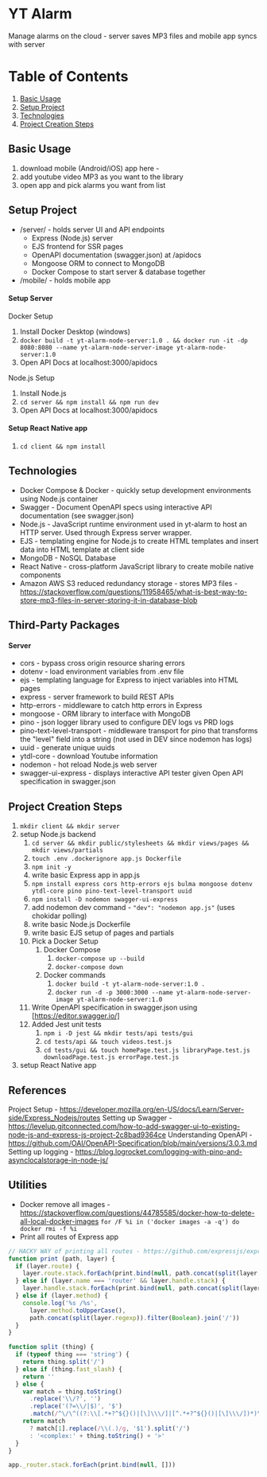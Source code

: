 # YT Alarm
Manage alarms on the cloud - server saves MP3 files and mobile app syncs with server
# Table of Contents
1. [Basic Usage](#basic-usage)
2. [Setup Project](#setup-project)
3. [Technologies](#technologies)
4. [Project Creation Steps](#project-creation-steps)

## Basic Usage
1. download mobile (Android/iOS) app here - <heroku link>
2. add youtube video MP3 as you want to the library
3. open app and pick alarms you want from list

## Setup Project
- /server/ - holds server UI and API endpoints
    - Express (Node.js) server
    - EJS frontend for SSR pages
    - OpenAPI documentation (swagger.json) at /apidocs
    - Mongoose ORM to connect to MongoDB
    - Docker Compose to start server & database together
- /mobile/ - holds mobile app

#### Setup Server
Docker Setup
1. Install Docker Desktop (windows)
2. ```docker build -t yt-alarm-node-server:1.0 . && docker run -it -dp 8080:8080 --name yt-alarm-node-server-image yt-alarm-node-server:1.0```
3. Open API Docs at localhost:3000/apidocs

Node.js Setup
1. Install Node.js
2. ```cd server && npm install && npm run dev```
3. Open API Docs at localhost:3000/apidocs

#### Setup React Native app
1. ```cd client && npm install```

## Technologies
- Docker Compose & Docker - quickly setup development environments using Node.js container
- Swagger - Document OpenAPI specs using interactive API documentation (see swagger.json) 
- Node.js - JavaScript runtime environment used in yt-alarm to host an HTTP server. Used through Express server wrapper.
- EJS - templating engine for Node.js to create HTML templates and insert data into HTML template at client side
- MongoDB - NoSQL Database
- React Native - cross-platform JavaScript library to create mobile native components
- Amazon AWS S3 reduced redundancy storage - stores MP3 files - https://stackoverflow.com/questions/11958465/what-is-best-way-to-store-mp3-files-in-server-storing-it-in-database-blob

## Third-Party Packages
#### Server
- cors - bypass cross origin resource sharing errors
- dotenv - load environment variables from .env file
- ejs - templating language for Express to inject variables into HTML pages
- express - server framework to build REST APIs
- http-errors - middleware to catch http errors in Express
- mongoose - ORM library to interface with MongoDB
- pino - json logger library used to configure DEV logs vs PRD logs
- pino-text-level-transport - middleware transport for pino that transforms the "level" field into a string (not used in DEV since nodemon has logs)
- uuid - generate unique uuids
- ytdl-core - download Youtube information
- nodemon - hot reload Node.js web server
- swagger-ui-express - displays interactive API tester given Open API specification in swagger.json

## Project Creation Steps
1. ```mkdir client && mkdir server```
2. setup Node.js backend
    1. ```cd server && mkdir public/stylesheets && mkdir views/pages && mkdir views/partials```
    2. ```touch .env .dockerignore app.js Dockerfile```
    3. ```npm init -y```
    4. write basic Express app in app.js
    5. ```npm install express cors http-errors ejs bulma mongoose dotenv ytdl-core pino pino-text-level-transport uuid```
    6. ```npm install -D nodemon swagger-ui-express```
    7. add nodemon dev command - ```"dev": "nodemon app.js"``` (uses chokidar polling)
    8. write basic Node.js Dockerfile
    9. write basic EJS setup of pages and partials
    10. Pick a Docker Setup
        1. Docker Compose
            1. ```docker-compose up --build```
            2. ```docker-compose down```
        1. Docker commands
            1. ```docker build -t yt-alarm-node-server:1.0 .```
            2. ```docker run -d -p 3000:3000 --name yt-alarm-node-server-image yt-alarm-node-server:1.0```
    11. Write OpenAPI specification in swagger.json using [https://editor.swagger.io/]
    12. Added Jest unit tests
        1. ```npm i -D jest && mkdir tests/api tests/gui```
        2. ```cd tests/api && touch videos.test.js```
        3. ```cd tests/gui && touch homePage.test.js libraryPage.test.js downloadPage.test.js errorPage.test.js```
3. setup React Native app

## References
Project Setup - https://developer.mozilla.org/en-US/docs/Learn/Server-side/Express_Nodejs/routes
Setting up Swagger - https://levelup.gitconnected.com/how-to-add-swagger-ui-to-existing-node-js-and-express-js-project-2c8bad9364ce
Understanding OpenAPI - https://github.com/OAI/OpenAPI-Specification/blob/main/versions/3.0.3.md
Setting up logging - https://blog.logrocket.com/logging-with-pino-and-asynclocalstorage-in-node-js/

## Utilities
- Docker remove all images - https://stackoverflow.com/questions/44785585/docker-how-to-delete-all-local-docker-images
```for /F %i in ('docker images -a -q') do docker rmi -f %i```
- Print all routes of Express app
```javascript
// HACKY WAY of printing all routes - https://github.com/expressjs/express/issues/3308
function print (path, layer) {
  if (layer.route) {
    layer.route.stack.forEach(print.bind(null, path.concat(split(layer.route.path))))
  } else if (layer.name === 'router' && layer.handle.stack) {
    layer.handle.stack.forEach(print.bind(null, path.concat(split(layer.regexp))))
  } else if (layer.method) {
    console.log('%s /%s',
      layer.method.toUpperCase(),
      path.concat(split(layer.regexp)).filter(Boolean).join('/'))
  }
}

function split (thing) {
  if (typeof thing === 'string') {
    return thing.split('/')
  } else if (thing.fast_slash) {
    return ''
  } else {
    var match = thing.toString()
      .replace('\\/?', '')
      .replace('(?=\\/|$)', '$')
      .match(/^\/\^((?:\\[.*+?^${}()|[\]\\\/]|[^.*+?^${}()|[\]\\\/])*)\$\//)
    return match
      ? match[1].replace(/\\(.)/g, '$1').split('/')
      : '<complex:' + thing.toString() + '>'
  }
}

app._router.stack.forEach(print.bind(null, []))
```